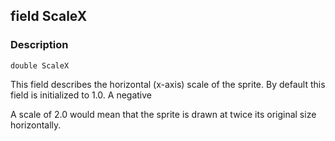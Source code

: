 ## field ScaleX ##

### Description ###
	double ScaleX
This field describes the horizontal (x-axis) scale of the sprite. By default this field is initialized to 1.0. A negative 

A scale of 2.0 would mean that the sprite is drawn at twice its original size horizontally.